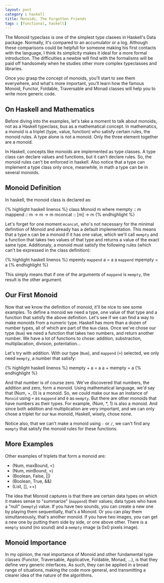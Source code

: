 ```yaml
---
layout: post
category : haskell
title: Monoids, The Forgotten Friends
tags : [functional, haskell]
---
```


The Monoid typeclass is one of the simplest type clasees in Haskell's
Data package. Normally, it's compared to an accumulator or a log. Although
these comparisons could be helpfull for someone making his first contacts
with the language, I think its simplicity makes it ideal for a more
formal introduction. The difficulties a newbie will find with the
formalisms will be paid off handsomely when he studies other more complex
typeclasses and libraries.

Once you grasp the concept of monoids, you'll start to see them everywhere,
and what's more important, you'll learn how the famous Monoid, Functor, Foldable,
Traversable and Monad classes will help you to write more generic code.


## On Haskell and Mathematics

Before diving into the examples, let's take a moment to talk about monoids, not as a Haskell
typeclass, bus as a mathematical concept. In mathematics, a monoid is a triplet
(type, value, function) who satisfy certain rules, the monoid rules. A type alone is not a monoid.
Only the three element together are a monoid.

In Haskell, concepts like monoids are implemented as type classes. A type class can declare
values and functions, but it can't declare rules. So, the monoid rules can't be enforced
in haskell. Also notice that a type can implement a type class only once, meanwhile, in math
a type can be in several monoids.


## Monoid Definition

In haskell, the monoid class is declared as:

{% highlight haskell linenos %}
class Monoid m where
  mempty :: m
  mappend :: m -> m -> m
  mconcat :: [m] -> m
{% endhighlight %}

Let's forget for one moment `mconcat`, who's not necessary for the minimal definition
of Monoid and already has a default implementation. This means that a type `m` can be
a monoid if it has one value, which we'll call `mempty` and a function that takes two
values of that type and returns a value of the exact same type. Additionaly, a monoid
must satisfy the following rules (which can't be expressed in the class definition):

{% highlight haskell linenos %}
mpemty `mappend` a = a
a `mappend` mpempty = a
{% endhighlight %}

This simply means that if one of the arguments of `mappend` is `mempty`, the result
is the other argument.


## Our First Monoid

Now that we know the definition of monoid, it'll be nice to see some examples.
To define a monoid we need a type, one value of that type and a function that satisfy
the above definition. Let's see if we can find a way to make monoids from a numeric type.
Haskell has more than a dozen of number types, all of which are part of the `Num` class.
Once we've chose our type (`Num`) we need a function that takes two numbers, and return
another number. We have a lot of functions to chose: addition, substraction, multiplacation,
division, potentation...

Let's try with addition. With our type (`Num`), and `mappend` (`+`) selected, we only need
`mempty`, a number that satisfy:

{% highlight haskell linenos %}
mempty + a = a
a + mempty = a
{% endhighlight %}

And that number is of course zero. We've discovered that numbers, the addition and zero,
form a monoid. Using mathematical language, we'd say that (Num, +, 0) is a monoid.
So, we could make our `Num` an instance of `Monoid` using `+` as `mappend` and `0` as
`mempty`. But there are other monoids that have numbers as their types. For example,
(Num, *, 1) is also a monoid. And since both addition and multiplication are very important,
and we can only chose a triplet for our `Num` monoid, Haskell, wisely, chose none.

Notice also, that we can't make a monoid using `-` or `/`, we can't find any `mempty` that
satisfy the monoid rules for these functions.


## More Examples

Other examples of triplets that form a monoid are:

* (Num, maxBound, <)
* (Num, minBound, >)
* (Boolean, False, ||)
* (Boolean, True, &&)
* (List, [], ++)


The idea that Monoid captures is that there are certain data types on which it makes sense
to "summarize" (`mappend`) their values; data types who have a "null" (`mempty`) value.
If you have two sounds, you can create a new one by playing them sequentially, that's a
Monoid. Or you can play them simultaneously, that's another monoid. If you have two images, you
can get a new one by putting them side by side, or one above other. There is a `mempty`
sound (no sound) and a `mempty` image (a 0x0 pixels image).


## Monoid Importance

In my opinion, the real importance of Monoid and other fundamental type classes
(Functor, Traversable, Applicative, Foldable, Monad, ...), is that they define very generic
interfaces. As such, they can be applied in a broad range of situations, making
the code more general, and transmitting a clearer idea of the nature of the
algorithms.
